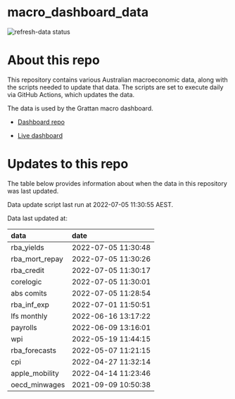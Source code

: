 
<!-- README.md is generated from README.Rmd. Please edit that file -->

# macro\_dashboard\_data

<!-- badges: start -->

![refresh-data
status](https://github.com/grattan/macro_dashboard_data/workflows/refresh-data/badge.svg)

<!-- badges: end -->

# About this repo

This repository contains various Australian macroeconomic data, along
with the scripts needed to update that data. The scripts are set to
execute daily via GitHub Actions, which updates the data.

The data is used by the Grattan macro dashboard.

  - [Dashboard repo](https://github.com/grattan/macrodashboard)

  - [Live dashboard](https://mattcowgill.shinyapps.io/macrodashboard/)

# Updates to this repo

The table below provides information about when the data in this
repository was last updated.

Data update script last run at 2022-07-05 11:30:55 AEST.

Data last updated at:

| data             | date                |
| :--------------- | :------------------ |
| rba\_yields      | 2022-07-05 11:30:48 |
| rba\_mort\_repay | 2022-07-05 11:30:26 |
| rba\_credit      | 2022-07-05 11:30:17 |
| corelogic        | 2022-07-05 11:30:01 |
| abs comits       | 2022-07-05 11:28:54 |
| rba\_inf\_exp    | 2022-07-01 11:50:51 |
| lfs monthly      | 2022-06-16 13:17:22 |
| payrolls         | 2022-06-09 13:16:01 |
| wpi              | 2022-05-19 11:44:15 |
| rba\_forecasts   | 2022-05-07 11:21:15 |
| cpi              | 2022-04-27 11:32:14 |
| apple\_mobility  | 2022-04-14 11:23:46 |
| oecd\_minwages   | 2021-09-09 10:50:38 |
